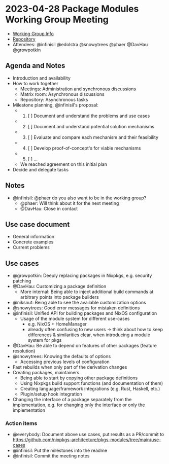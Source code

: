 # 2023-04-28 Package Modules Working Group Meeting

- [Working Group Info](https://discourse.nixos.org/t/working-group-member-search-module-system-for-packages/26574)
- [Repository](https://github.com/nixpkgs-architecture/pkgs-modules)
- Attendees: @infinisil @edolstra @snowytrees @phaer @DavHau @growpotkin

## Agenda and Notes

- Introduction and availability
- How to work together
  - Meetings: Administration and synchronous discussions
  - Matrix room: Asynchronous discussions
  - Repository: Asynchronous tasks
- Milestone planning, @infinisil's proposal:
  - 1. [ ] Document and understand the problems and use cases
  - 2. [ ] Document and understand potential solution mechanisms
  - 3. [ ] Evaluate and compare each mechanism and their feasibility
  - 4. [ ] Develop proof-of-concept's for viable mechanisms
  - 5. [ ] ...
  - We reached agreement on this initial plan
- Decide and delegate tasks

## Notes

- @infinisil: @phaer do you also want to be in the working group?
  - @phaer: Will think about it for the next meeting
  - @DavHau: Close in contact

## Use case document

- General information
- Concrete examples
- Current problems

## Use cases
- @growpotkin: Deeply replacing packages in Nixpkgs, e.g. security patching
- @DavHau: Customizing a package definition
  - More internal: Being able to inject additional build commands at arbitrary points into package builders
- @niksnut: Being able to see the available customization options
- @snowytrees: Good error messages for mistaken definitions
- @infinisil: Unified API for building packages and NixOS configuration
  - Usage of the module system for different use-cases
    - e.g. NixOS + HomeManager
    - already often confusing to new users
    -> think about how to keep differences & similarities clear,
       when introducing a module system for pkgs
- @DavHau: Be able to depend on features of other packages (feature resolution)
- @snowytrees: Knowing the defaults of options
  - Accessing previous levels of configuration
- Fast rebuilds when only part of the derivation changes
- Creating packages, maintainers
  - Being able to start by copying other package definitions
  - Using Nixpkgs build support functions (and documentation of them)
  - Creating language/framework integrations (e.g. Rust, Haskell, etc.)
  - Plugin/setup hook integration
- Changing the interface of a package separately from the implementation, e.g. for changing only the interface or only the implementation

### Action items
- @everybody: Document above use cases, put results as a PR/commit to https://github.com/nixpkgs-architecture/pkgs-modules/tree/main/use-cases
- @infinisil: Put the milestones into the readme
- @infinisil: Commit the meeting notes
